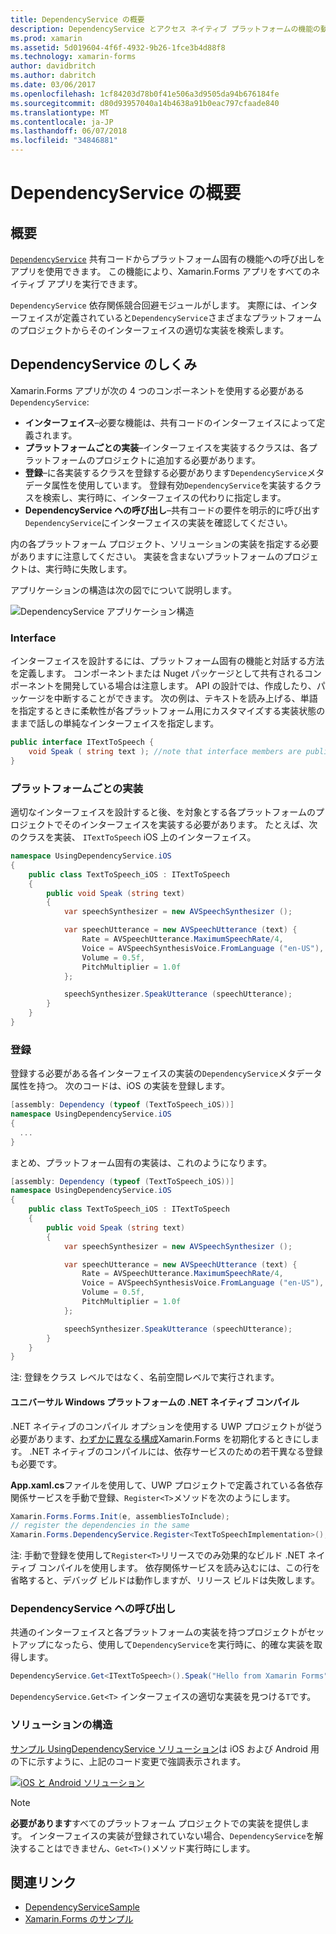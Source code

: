 ```yaml
---
title: DependencyService の概要
description: DependencyService とアクセス ネイティブ プラットフォームの機能の動作を理解します。
ms.prod: xamarin
ms.assetid: 5d019604-4f6f-4932-9b26-1fce3b4d88f8
ms.technology: xamarin-forms
author: davidbritch
ms.author: dabritch
ms.date: 03/06/2017
ms.openlocfilehash: 1cf84203d78b0f41e506a3d9505da94b676184fe
ms.sourcegitcommit: d80d93957040a14b4638a91b0eac797cfaade840
ms.translationtype: MT
ms.contentlocale: ja-JP
ms.lasthandoff: 06/07/2018
ms.locfileid: "34846881"
---
```

# <a name="introduction-to-dependencyservice"></a>DependencyService の概要

## <a name="overview"></a>概要

[`DependencyService`](https://developer.xamarin.com/api/type/Xamarin.Forms.DependencyService/) 共有コードからプラットフォーム固有の機能への呼び出しをアプリを使用できます。 この機能により、Xamarin.Forms アプリをすべてのネイティブ アプリを実行できます。

`DependencyService` 依存関係競合回避モジュールがします。 実際には、インターフェイスが定義されていると`DependencyService`さまざまなプラットフォームのプロジェクトからそのインターフェイスの適切な実装を検索します。

## <a name="how-dependencyservice-works"></a>DependencyService のしくみ

Xamarin.Forms アプリが次の 4 つのコンポーネントを使用する必要がある`DependencyService`:

- **インターフェイス**&ndash;必要な機能は、共有コードのインターフェイスによって定義されます。
- **プラットフォームごとの実装**&ndash;インターフェイスを実装するクラスは、各プラットフォームのプロジェクトに追加する必要があります。
- **登録**&ndash;に各実装するクラスを登録する必要があります`DependencyService`メタデータ属性を使用しています。 登録有効`DependencyService`を実装するクラスを検索し、実行時に、インターフェイスの代わりに指定します。
- **DependencyService への呼び出し**&ndash;共有コードの要件を明示的に呼び出す`DependencyService`にインターフェイスの実装を確認してください。

内の各プラットフォーム プロジェクト、ソリューションの実装を指定する必要がありますに注意してください。 実装を含まないプラットフォームのプロジェクトは、実行時に失敗します。

アプリケーションの構造は次の図でについて説明します。

![](introduction-images/overview-diagram.png "DependencyService アプリケーション構造")

### <a name="interface"></a>Interface

インターフェイスを設計するには、プラットフォーム固有の機能と対話する方法を定義します。 コンポーネントまたは Nuget パッケージとして共有されるコンポーネントを開発している場合は注意します。 API の設計では、作成したり、パッケージを中断することができます。 次の例は、テキストを読み上げる、単語を指定するときに柔軟性が各プラットフォーム用にカスタマイズする実装状態のままで話しの単純なインターフェイスを指定します。

```csharp
public interface ITextToSpeech {
    void Speak ( string text ); //note that interface members are public by default
}
```

### <a name="implementation-per-platform"></a>プラットフォームごとの実装

適切なインターフェイスを設計すると後、を対象とする各プラットフォームのプロジェクトでそのインターフェイスを実装する必要があります。 たとえば、次のクラスを実装、 `ITextToSpeech` iOS 上のインターフェイス。

```csharp
namespace UsingDependencyService.iOS
{
    public class TextToSpeech_iOS : ITextToSpeech
    {
        public void Speak (string text)
        {
            var speechSynthesizer = new AVSpeechSynthesizer ();

            var speechUtterance = new AVSpeechUtterance (text) {
                Rate = AVSpeechUtterance.MaximumSpeechRate/4,
                Voice = AVSpeechSynthesisVoice.FromLanguage ("en-US"),
                Volume = 0.5f,
                PitchMultiplier = 1.0f
            };

            speechSynthesizer.SpeakUtterance (speechUtterance);
        }
    }
}
```

### <a name="registration"></a>登録

登録する必要がある各インターフェイスの実装の`DependencyService`メタデータ属性を持つ。 次のコードは、iOS の実装を登録します。

```csharp
[assembly: Dependency (typeof (TextToSpeech_iOS))]
namespace UsingDependencyService.iOS
{
  ...
}
```

まとめ、プラットフォーム固有の実装は、これのようになります。

```csharp
[assembly: Dependency (typeof (TextToSpeech_iOS))]
namespace UsingDependencyService.iOS
{
    public class TextToSpeech_iOS : ITextToSpeech
    {
        public void Speak (string text)
        {
            var speechSynthesizer = new AVSpeechSynthesizer ();

            var speechUtterance = new AVSpeechUtterance (text) {
                Rate = AVSpeechUtterance.MaximumSpeechRate/4,
                Voice = AVSpeechSynthesisVoice.FromLanguage ("en-US"),
                Volume = 0.5f,
                PitchMultiplier = 1.0f
            };

            speechSynthesizer.SpeakUtterance (speechUtterance);
        }
    }
}
```

注: 登録をクラス レベルではなく、名前空間レベルで実行されます。

#### <a name="universal-windows-platform-net-native-compilation"></a>ユニバーサル Windows プラットフォームの .NET ネイティブ コンパイル

.NET ネイティブのコンパイル オプションを使用する UWP プロジェクトが従う必要があります、[わずかに異なる構成](~/xamarin-forms/platform/windows/installation/index.md#target-invocation-exception)Xamarin.Forms を初期化するときにします。 .NET ネイティブのコンパイルには、依存サービスのための若干異なる登録も必要です。

**App.xaml.cs**ファイルを使用して、UWP プロジェクトで定義されている各依存関係サービスを手動で登録、`Register<T>`メソッドを次のようにします。

```csharp
Xamarin.Forms.Forms.Init(e, assembliesToInclude);
// register the dependencies in the same
Xamarin.Forms.DependencyService.Register<TextToSpeechImplementation>();
```

注: 手動で登録を使用して`Register<T>`リリースでのみ効果的なビルド .NET ネイティブ コンパイルを使用します。 依存関係サービスを読み込むには、この行を省略すると、デバッグ ビルドは動作しますが、リリース ビルドは失敗します。

### <a name="call-to-dependencyservice"></a>DependencyService への呼び出し

共通のインターフェイスと各プラットフォームの実装を持つプロジェクトがセットアップになったら、使用して`DependencyService`を実行時に、的確な実装を取得します。

```csharp
DependencyService.Get<ITextToSpeech>().Speak("Hello from Xamarin Forms");
```

`DependencyService.Get<T>` インターフェイスの適切な実装を見つける`T`です。

### <a name="solution-structure"></a>ソリューションの構造

[サンプル UsingDependencyService ソリューション](https://developer.xamarin.com/samples/UsingDependencyService/)は iOS および Android 用の下に示すように、上記のコード変更で強調表示されます。

 [![iOS と Android ソリューション](introduction-images/solution-sml.png "DependencyService サンプル ソリューションの構造")](introduction-images/solution.png#lightbox "DependencyService サンプル ソリューションの構造")

> [!NOTE]
> **必要があります**すべてのプラットフォーム プロジェクトでの実装を提供します。 インターフェイスの実装が登録されていない場合、`DependencyService`を解決することはできません、`Get<T>()`メソッド実行時にします。


## <a name="related-links"></a>関連リンク

- [DependencyServiceSample](https://developer.xamarin.com/samples/xamarin-forms/UsingDependencyService/)
- [Xamarin.Forms のサンプル](https://developer.xamarin.com/samples/xamarin-forms/all/)
